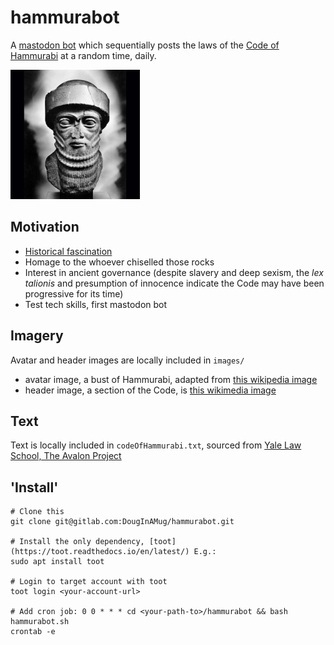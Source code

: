 # hammurabot
A [mastodon bot](https://botsin.space/@hammurabot) which sequentially posts the laws of the [Code of Hammurabi](https://en.wikipedia.org/wiki/Code_of_Hammurabi) at a random time, daily.

![](images/hammurabi_profile.svg.png)

## Motivation
- [Historical fascination](https://www.jstor.org/stable/3141207)
- Homage to the whoever chiselled those rocks
- Interest in ancient governance (despite slavery and deep sexism, the _lex talionis_ and presumption of innocence indicate the Code may have been progressive for its time)
- Test tech skills, first mastodon bot

## Imagery
Avatar and header images are locally included in `images/`
- avatar image, a bust of Hammurabi, adapted from [this wikipedia image](https://li.wikipedia.org/wiki/Plaetje:Hammurabi_Face.jpg)
- header image, a section of the Code, is [this wikimedia image](https://commons.wikimedia.org/wiki/File:Code_of_Hammurabi_75.jpg)

## Text
Text is locally included in `codeOfHammurabi.txt`, sourced from [Yale Law School, The Avalon Project](https://avalon.law.yale.edu/ancient/hamframe.asp)

## 'Install'
```
# Clone this
git clone git@gitlab.com:DougInAMug/hammurabot.git

# Install the only dependency, [toot](https://toot.readthedocs.io/en/latest/) E.g.:
sudo apt install toot

# Login to target account with toot
toot login <your-account-url>

# Add cron job: 0 0 * * * cd <your-path-to>/hammurabot && bash hammurabot.sh
crontab -e

```
